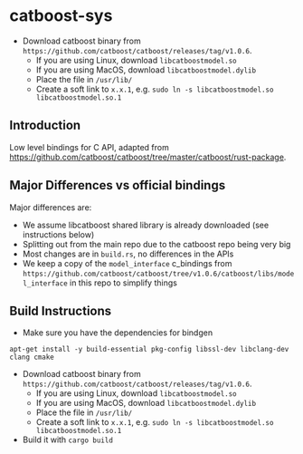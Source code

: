 # catboost-sys
* Download catboost binary from `https://github.com/catboost/catboost/releases/tag/v1.0.6`.
  * If you are using Linux, download `libcatboostmodel.so`
  * If you are using MacOS, download `libcatboostmodel.dylib`
  * Place the file in `/usr/lib/`
  * Create a soft link to `x.x.1`, e.g. `sudo ln -s libcatboostmodel.so libcatboostmodel.so.1` 
## Introduction
Low level bindings for C API, adapted from https://github.com/catboost/catboost/tree/master/catboost/rust-package.

## Major Differences vs official bindings
Major differences are:
* We assume libcatboost shared library is already downloaded (see instructions below)
* Splitting out from the main repo due to the catboost repo being very big
* Most changes are in `build.rs`, no differences in the APIs
* We keep a copy of the `model_interface` c_bindings from `https://github.com/catboost/catboost/tree/v1.0.6/catboost/libs/model_interface` in this repo to simplify things

## Build Instructions
* Make sure you have the dependencies for bindgen
```
apt-get install -y build-essential pkg-config libssl-dev libclang-dev clang cmake
```
* Download catboost binary from `https://github.com/catboost/catboost/releases/tag/v1.0.6`.
  * If you are using Linux, download `libcatboostmodel.so`
  * If you are using MacOS, download `libcatboostmodel.dylib`
  * Place the file in `/usr/lib/`
  * Create a soft link to `x.x.1`, e.g. `sudo ln -s libcatboostmodel.so libcatboostmodel.so.1` 
* Build it with `cargo build`
